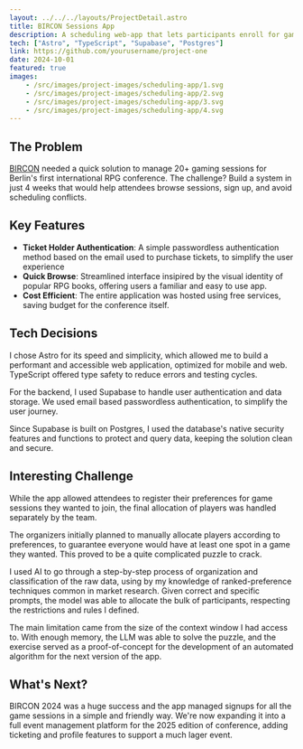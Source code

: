 ```yaml
---
layout: ../../../layouts/ProjectDetail.astro
title: BIRCON Sessions App
description: A scheduling web-app that lets participants enroll for games sessions at the Berlin International RPG Conference
tech: ["Astro", "TypeScript", "Supabase", "Postgres"]
link: https://github.com/yourusername/project-one
date: 2024-10-01
featured: true
images:
    - /src/images/project-images/scheduling-app/1.svg
    - /src/images/project-images/scheduling-app/2.svg
    - /src/images/project-images/scheduling-app/3.svg
    - /src/images/project-images/scheduling-app/4.svg
---
```


## The Problem

<a href="https://bircon.berlin" target="_blank">BIRCON</a> needed a quick solution to manage 20+ gaming sessions for Berlin's first international RPG conference. The challenge? Build a system in just 4 weeks that would help attendees browse sessions, sign up, and avoid scheduling conflicts.

## Key Features

- **Ticket Holder Authentication**: A simple passwordless authentication method based on the email used to purchase tickets, to simplify the user experience
- **Quick Browse**: Streamlined interface insipired by the visual identity of popular RPG books, offering users a familiar and easy to use app.
- **Cost Efficient**: The entire application was hosted using free services, saving budget for the conference itself.

## Tech Decisions

I chose Astro for its speed and simplicity, which allowed me to build a performant and accessible web application, optimized for mobile and web. TypeScript offered type safety to reduce errors and testing cycles.

For the backend, I used Supabase to handle user authentication and data storage. We used email based passwordless authentication, to simplify the user journey.

Since Supabase is built on Postgres, I used the database's native security features and functions to protect and query data, keeping the solution clean and secure.

## Interesting Challenge

While the app allowed attendees to register their preferences for game sessions they wanted to join, the final allocation of players was handled separately by the team.

The organizers initially planned to manually allocate players according to preferences, to guarantee everyone would have at least one spot in a game they wanted. This proved to be a quite complicated puzzle to crack.

I used AI to go through a step-by-step process of organization and classification of the raw data, using by my knowledge of ranked-preference techniques common in market research. Given correct and specific prompts, the model was able to allocate the bulk of participants, respecting the restrictions and rules I defined.

The main limitation came from the size of the context window I had access to. With enough memory, the LLM was able to solve the puzzle, and the exercise served as a proof-of-concept for the development of an automated algorithm for the next version of the app. 

## What's Next?

BIRCON 2024 was a huge success and the app managed signups for all the game sessions in a simple and friendly way. We're now expanding it into a full event management platform for the 2025 edition of conference, adding ticketing and profile features to support a much lager event.
